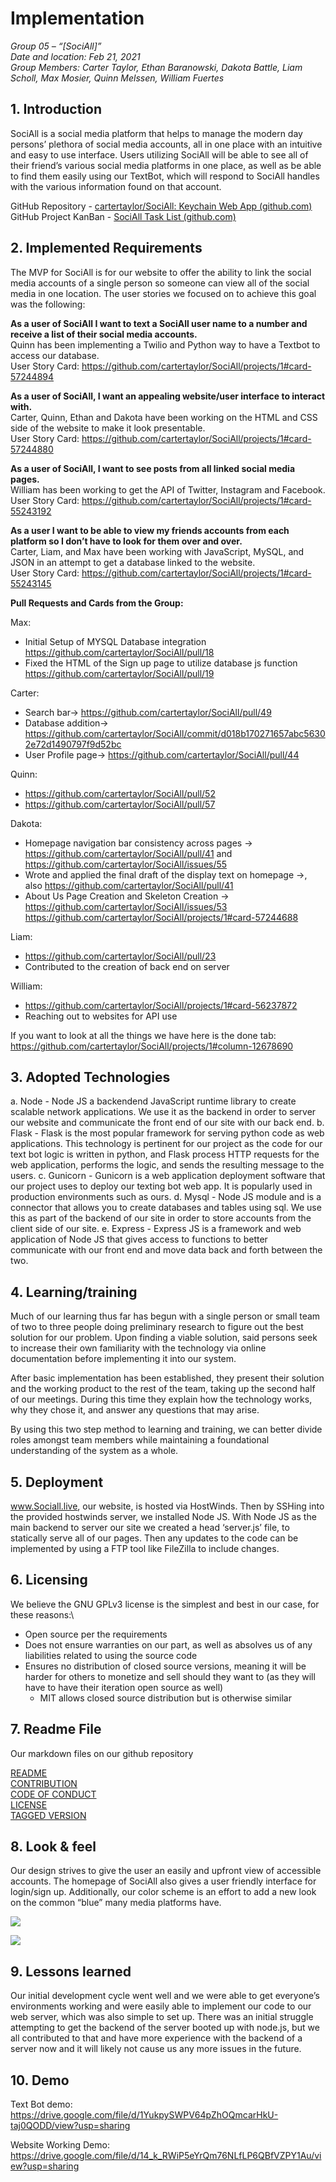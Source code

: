 # Implementation

*Group 05 – “[SociAll]”*\
*Date and location: Feb 21, 2021*\
*Group Members: Carter Taylor, Ethan Baranowski, Dakota Battle, Liam Scholl, Max Mosier, Quinn Melssen, William Fuertes*

## 1. Introduction
SociAll is a social media platform that helps to manage the modern day persons’ plethora of social media accounts, all in one place with an intuitive and easy to use interface. Users utilizing SociAll will be able to see all of their friend’s various social media platforms in one place, as well as be able to find them easily using our TextBot, which will respond to SociAll handles with the various information found on that account.

GitHub Repository - [cartertaylor/SociAll: Keychain Web App (github.com)](https://github.com/cartertaylor/SociAll/)
GitHub Project KanBan - [SociAll Task List (github.com)](https://github.com/cartertaylor/SociAll/projects/1)

## 2. Implemented Requirements
The MVP for SociAll is for our website to offer the ability to link the social media accounts of a single person so someone can view all of the social media in one location. The user stories we focused on to achieve this goal was the following:

**As a user of SociAll I want to text a SociAll user name to a number and receive a list of their social media accounts.**\
Quinn has been implementing a Twilio and Python way to have a Textbot to access our database.\
User Story Card:
https://github.com/cartertaylor/SociAll/projects/1#card-57244894

**As a user of SociAll, I want an appealing website/user interface to interact with.**\
Carter, Quinn, Ethan and Dakota have been working on the HTML and CSS side of the website to make it look presentable.\
User Story Card:
https://github.com/cartertaylor/SociAll/projects/1#card-57244880

**As a user of SociAll, I want to see posts from all linked social media pages.**\
William has been working to get the API of Twitter, Instagram and Facebook.\
User Story Card:
https://github.com/cartertaylor/SociAll/projects/1#card-55243192

**As a user I want to be able to view my friends accounts from each platform so I don’t have to look for them over and over.**\
Carter, Liam, and Max have been working with JavaScript, MySQL, and JSON in an attempt to get a database linked to the website.\
User Story Card:
https://github.com/cartertaylor/SociAll/projects/1#card-55243145

**Pull Requests and Cards from the Group:**

Max:
* Initial Setup of MYSQL Database integration 
https://github.com/cartertaylor/SociAll/pull/18
* Fixed the HTML of the Sign up page to utilize database js function 
https://github.com/cartertaylor/SociAll/pull/19

Carter:
* Search bar-> https://github.com/cartertaylor/SociAll/pull/49
* Database addition-> https://github.com/cartertaylor/SociAll/commit/d018b170271657abc56302e72d1490797f9d52bc
* User Profile page-> https://github.com/cartertaylor/SociAll/pull/44

Quinn: 
* https://github.com/cartertaylor/SociAll/pull/52
* https://github.com/cartertaylor/SociAll/pull/57

Dakota:
* Homepage navigation bar consistency across pages ->
https://github.com/cartertaylor/SociAll/pull/41 and 
https://github.com/cartertaylor/SociAll/issues/55
* Wrote and applied the final draft of the display text on homepage ->, also
https://github.com/cartertaylor/SociAll/pull/41                                                          
* About Us Page Creation and Skeleton Creation ->
https://github.com/cartertaylor/SociAll/issues/53
https://github.com/cartertaylor/SociAll/projects/1#card-57244688

Liam: 
* https://github.com/cartertaylor/SociAll/pull/23
* Contributed to the creation of back end on server

William:
* https://github.com/cartertaylor/SociAll/projects/1#card-56237872
* Reaching out to websites for API use

If you want to look at all the things we have here is the done tab:
https://github.com/cartertaylor/SociAll/projects/1#column-12678690

## 3. Adopted Technologies
a. Node - Node JS a backendend JavaScript runtime library to create scalable network applications. We use it as the backend in order to server our website and communicate the front end of our site with our back end.
b. Flask - Flask is the most popular framework for serving python code as web applications. This technology is pertinent for our project as the code for our text bot logic is written in python, and Flask process HTTP requests for the web application, performs the logic, and sends the resulting message to the users.
c. Gunicorn - Gunicorn is a web application deployment software that our project uses to deploy our texting bot web app. It is popularly used in production environments such as ours.
d. Mysql - Node JS module and is a connector that allows you to create databases and tables using sql. We use this as part of the backend of our site in order to store accounts from the client side of our site. 
e. Express - Express JS is a framework and web application of Node JS that gives access to functions to better communicate with our front end and move data back and forth between the two. 

## 4. Learning/training
Much of our learning thus far has begun with a single person or small team of two to three people doing preliminary research to figure out the best solution for our problem. Upon finding a viable solution, said persons seek to increase their own familiarity with the technology via online documentation before implementing it into our system. 

After basic implementation has been established, they present their solution and the working product to the rest of the team, taking up the second half of our meetings. During this time they explain how the technology works, why they chose it, and answer any questions that may arise.

By using this two step method to learning and training, we can better divide roles amongst team members while maintaining a foundational understanding of the system as a whole.

## 5. Deployment
www.Sociall.live, our website, is hosted via HostWinds. Then by SSHing into the provided hostwinds server, we installed Node JS. With Node JS as the main backend to server our site we created a head ‘server.js’ file, to statically serve all of our pages. Then any updates to the code can be implemented by using a FTP tool like FileZilla to include changes.

## 6. Licensing
We believe the GNU GPLv3 license is the simplest and best in our case, for these reasons:\
* Open source per the requirements
* Does not ensure warranties on our part, as well as absolves us of any liabilities related to using the source code
* Ensures no distribution of closed source versions, meaning it will be harder for others to monetize and sell should they want to (as they will have to have their iteration open source as well)
  * MIT allows closed source distribution but is otherwise similar

## 7. Readme File
Our markdown files on our github repository
	
[README](../README.MD)\
[CONTRIBUTION](CONTRIBUTING.md)\
[CODE OF CONDUCT](CODE_OF_CONDUCT.md)\
[LICENSE](LICENSE)\
[TAGGED VERSION](https://github.com/cartertaylor/SociAll/blob/0.3.6/README.MD)

## 8. Look & feel
Our design strives to give the user an easily and upfront view of accessible accounts. The homepage of SociAll also gives a user friendly interface for login/sign up. Additionally, our color scheme is an effort to add a new look on the common “blue” many media platforms have. 

![](images/implementation_look_feel_1.png)

![](images/implementation_look_feel_2.png)

## 9. Lessons learned
Our initial development cycle went well and we were able to get everyone’s environments working and were easily able to implement our code to our web server, which was also simple to set up. There was an initial struggle attempting to get the backend of the server booted up with node.js, but we all contributed to that and have more experience with the backend of a server now and it will likely not cause us any more issues in the future. 

## 10. Demo
Text Bot demo: https://drive.google.com/file/d/1YukpySWPV64pZhOQmcarHkU-taj0QODD/view?usp=sharing

Website Working Demo:
https://drive.google.com/file/d/14_k_RWiP5eYrQm76NLfLP6QBfVZPY1Au/view?usp=sharing
